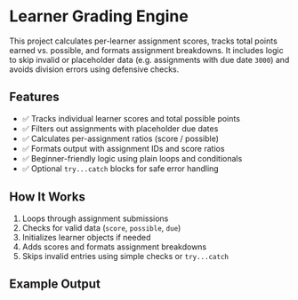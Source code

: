 # Learner Grading Engine

This project calculates per-learner assignment scores, tracks total points earned vs. possible, and formats assignment breakdowns. It includes logic to skip invalid or placeholder data (e.g. assignments with due date `3000`) and avoids division errors using defensive checks.

## Features

- ✅ Tracks individual learner scores and total possible points
- ✅ Filters out assignments with placeholder due dates
- ✅ Calculates per-assignment ratios (score / possible)
- ✅ Formats output with assignment IDs and score ratios
- ✅ Beginner-friendly logic using plain loops and conditionals
- ✅ Optional `try...catch` blocks for safe error handling

## How It Works

1. Loops through assignment submissions
2. Checks for valid data (`score`, `possible`, `due`)
3. Initializes learner objects if needed
4. Adds scores and formats assignment breakdowns
5. Skips invalid entries using simple checks or `try...catch`

## Example Output

